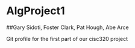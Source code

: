 # AlgProject1
##Gary Sidoti, Foster Clark, Pat Hough, Abe Arce

Git profile for the first part of our cisc320 project
